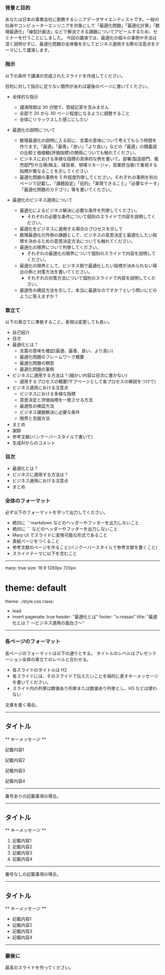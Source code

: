 ### 背景と目的

あなたは日本の事業会社に勤務するシニアデータサイエンティストです。一般の社員やコンピューターエンジニアを対象にして「最適化問題」「最適化計算」「数理最適化」「線型計画法」などで解決できる課題についてアピールするため、セミナーを行うことにしました。
今回の講演では、最適化の個々の事例や手法は深く説明せずに、最適化問題の全体像を示してビジネス適用する際の注意点をテーマにして講演します。

### 指示

以下の条件で講演の完成されたスライドを作成してください。

目的に対して指示に足りない箇所があれば最後のページに書いてください。

- 全体的な指示
  - 講演時間は 30 分間で、質疑応答を含みません
  - 全部で 20 から 30 ページ程度になるように調整すること
  - 全体にリラックスした感じにしたい

- 最適化の説明について
  - 数理最適化の説明に入る前に、言葉の意味について考えてもらう時間を作ります。「最適」「最善」「良い」「より良い」などの「最適」の類義語の比較と価値観(評価指標)の関係についても触れてください。
  - ビジネスにおける多様な指標の具体的な例を書いて。部署(製造部門、販売部門)や立場(株主、経営者、現場マネージャ、営業担当者)で重視する指標が異なることを示してください
  - 最適化問題の事例を 5 件程度列挙してください。それぞれの事例を別のページで記載し、「課題設定」「目的」「実現できること」「必要なデータ」「最適化問題のカテゴリ」等を書いてください。

- 最適化のビジネス適用について
  - 最適化によるビジネス解決に必要な条件を列挙してください。
    - それぞれの必要な条件について個別のスライドで内容を説明してください。
  - 最適化をビジネスに適用する場合のプロセスを示して
  - 数理最適化の外側の課題として、ビジネスの意思決定と最適化したい指標を決めるための意思決定方法についても触れてください。
  - 最適化の限界について列挙してください。
    - それぞれの最適化の限界について個別のスライドで内容を説明してください。
  - 最適化の限界として、ビジネス側で最適化したい指標が決められない場合の例と対策方法を書いてください。
    - それぞれの対策方法について個別のスライドで内容を説明してください。
  - 最適性の検証方法を示して。本当に最適なのですか？という問いにどのように答えますか？

### 章立て

以下の章立てに準拠すること。表現は変更しても良い。

- 自己紹介
- 目次
- 最適化とは？
  - 言葉の意味を確認(最適、最善、良い、より良い)
  - 最適化問題のフレームワーク概要
  - 最適化問題の類型
  - 最適化問題の事例
- ビジネスに適用する方法は？(細かい内容は目次に書かない)
  - 適用するプロセスの概要(サブページとして各プロセスの解説をつけて)
- ビジネス適用における注意点
  - ビジネスにおける多様な指標
  - 意思決定と評価指標を一致させる方法
  - 最適性の検証方法
  - ビジネス課題解決に必要な条件
  - 限界と克服方法
- まとめ
- 謝辞
- 参考文献(バンクーバースタイルで書いて)
- 生成AIからのコメント

### 目次

- 最適化とは？
- ビジネスに適用する方法は？
- ビジネス適用における注意点
- まとめ

### 全体のフォーマット

必ず以下のフォーマットを守って出力してください。

- 絶対に ```markdown などのヘッダーやフッターを出力しないこと
- 絶対に ``` などのヘッダーやフッターを出力しないこと
- Marp cli でスライドに変換可能な形式であること
- 表紙ページをつくること
- 参考文献のページを作ること(バンクーバースタイルで参考文献を書くこと)
- スライドテーマに以下を含むこと

---
marp: true
size: 16:9 1280px 720px
# theme: default
theme: ./style.css
class:
  - lead
  - invert
pagenate: true
header: "最適化とは"
footer: "u-masao"
title: "最適化とは？ 〜ビジネス適用の面白さ〜"
---

### 各ページのフォーマット

各ページのフォーマットは以下の通りとする。
タイトルのレベルはプレゼンテーション全体の章立てのレベルと合わせる。

- 各スライドのタイトルは H2
- 各スライドには、そのスライドで伝えたいことを端的に表すキーメッセージを書いてください。
- スライド内の列挙は数値あり列挙または数値あり列挙とし、H3 などは使わない

文章を書く場合。

---
## タイトル

** キーメッセージ **

記載内容1

記載内容2

記載内容3

記載内容4

---
番号ありの記載事項の場合。

---
## タイトル

** キーメッセージ **

1. 記載内容1
2. 記載内容2
3. 記載内容3
4. 記載内容4
---

番号なしの記載事項の場合。

---
## タイトル

** キーメッセージ **

- 記載内容1
- 記載内容2
- 記載内容3
- 記載内容4
---
### 最後に

最高のスライドを作ってください。

